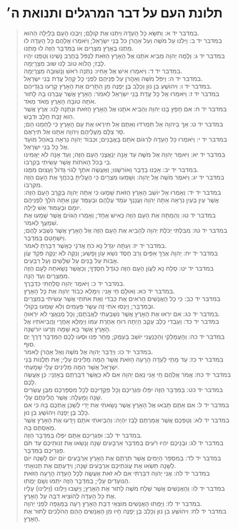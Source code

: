 # תלונת העם על דבר המרגלים ותנואת ה׳

> במדבר יד א: וַתִּשָּׂא כָּל הָעֵדָה וַיִּתְּנוּ אֶת קוֹלָם; וַיִּבְכּוּ הָעָם בַּלַּיְלָה הַהוּא.  
> במדבר יד ב: וַיִּלֹּנוּ עַל מֹשֶׁה וְעַל אַהֲרֹן כֹּל בְּנֵי יִשְׂרָאֵל; וַיֹּאמְרוּ אֲלֵהֶם כָּל הָעֵדָה לוּ מַתְנוּ בְּאֶרֶץ מִצְרַיִם אוֹ בַּמִּדְבָּר הַזֶּה לוּ מָתְנוּ.  
> במדבר יד ג: וְלָמָה יְהוָה מֵבִיא אֹתָנוּ אֶל הָאָרֶץ הַזֹּאת לִנְפֹּל בַּחֶרֶב נָשֵׁינוּ וְטַפֵּנוּ יִהְיוּ לָבַז; הֲלוֹא טוֹב לָנוּ שׁוּב מִצְרָיְמָה.  
> במדבר יד ד: וַיֹּאמְרוּ אִישׁ אֶל אָחִיו:  נִתְּנָה רֹאשׁ וְנָשׁוּבָה מִצְרָיְמָה.  
> במדבר יד ה: וַיִּפֹּל מֹשֶׁה וְאַהֲרֹן עַל פְּנֵיהֶם לִפְנֵי כָּל קְהַל עֲדַת בְּנֵי יִשְׂרָאֵל.  
> במדבר יד ו: וִיהוֹשֻׁעַ בִּן נוּן וְכָלֵב בֶּן יְפֻנֶּה מִן הַתָּרִים אֶת הָאָרֶץ קָרְעוּ בִּגְדֵיהֶם.  
> במדבר יד ז: וַיֹּאמְרוּ אֶל כָּל עֲדַת בְּנֵי יִשְׂרָאֵל לֵאמֹר:  הָאָרֶץ אֲשֶׁר עָבַרְנוּ בָהּ לָתוּר אֹתָהּ טוֹבָה הָאָרֶץ מְאֹד מְאֹד.  
> במדבר יד ח: אִם חָפֵץ בָּנוּ יְהוָה וְהֵבִיא אֹתָנוּ אֶל הָאָרֶץ הַזֹּאת וּנְתָנָהּ לָנוּ:  אֶרֶץ אֲשֶׁר הִוא זָבַת חָלָב וּדְבָשׁ.  
> במדבר יד ט: אַךְ בַּיהוָה אַל תִּמְרֹדוּ וְאַתֶּם אַל תִּירְאוּ אֶת עַם הָאָרֶץ כִּי לַחְמֵנוּ הֵם; סָר צִלָּם מֵעֲלֵיהֶם וַיהוָה אִתָּנוּ אַל תִּירָאֻם.  
> במדבר יד י: וַיֹּאמְרוּ כָּל הָעֵדָה לִרְגּוֹם אֹתָם בָּאֲבָנִים; וּכְבוֹד יְהוָה נִרְאָה בְּאֹהֶל מוֹעֵד אֶל כָּל בְּנֵי יִשְׂרָאֵל.  
> במדבר יד יא: וַיֹּאמֶר יְהוָה אֶל מֹשֶׁה עַד אָנָה יְנַאֲצֻנִי הָעָם הַזֶּה; וְעַד אָנָה לֹא יַאֲמִינוּ בִי בְּכֹל הָאֹתוֹת אֲשֶׁר עָשִׂיתִי בְּקִרְבּוֹ.  
> במדבר יד יב: אַכֶּנּוּ בַדֶּבֶר וְאוֹרִשֶׁנּוּ; וְאֶעֱשֶׂה אֹתְךָ לְגוֹי גָּדוֹל וְעָצוּם מִמֶּנּוּ.  
> במדבר יד יג: וַיֹּאמֶר מֹשֶׁה אֶל יְהוָה:  וְשָׁמְעוּ מִצְרַיִם כִּי הֶעֱלִיתָ בְכֹחֲךָ אֶת הָעָם הַזֶּה מִקִּרְבּוֹ.  
> במדבר יד יד: וְאָמְרוּ אֶל יוֹשֵׁב הָאָרֶץ הַזֹּאת שָׁמְעוּ כִּי אַתָּה יְהוָה בְּקֶרֶב הָעָם הַזֶּה:  אֲשֶׁר עַיִן בְּעַיִן נִרְאָה אַתָּה יְהוָה וַעֲנָנְךָ עֹמֵד עֲלֵהֶם וּבְעַמֻּד עָנָן אַתָּה הֹלֵךְ לִפְנֵיהֶם יוֹמָם וּבְעַמּוּד אֵשׁ לָיְלָה.  
> במדבר יד טו: וְהֵמַתָּה אֶת הָעָם הַזֶּה כְּאִישׁ אֶחָד; וְאָמְרוּ הַגּוֹיִם אֲשֶׁר שָׁמְעוּ אֶת שִׁמְעֲךָ לֵאמֹר.  
> במדבר יד טז: מִבִּלְתִּי יְכֹלֶת יְהוָה לְהָבִיא אֶת הָעָם הַזֶּה אֶל הָאָרֶץ אֲשֶׁר נִשְׁבַּע לָהֶם; וַיִּשְׁחָטֵם בַּמִּדְבָּר.  
> במדבר יד יז: וְעַתָּה יִגְדַּל נָא כֹּחַ אֲדֹנָי כַּאֲשֶׁר דִּבַּרְתָּ לֵאמֹר.  
> במדבר יד יח: יְהוָה אֶרֶךְ אַפַּיִם וְרַב חֶסֶד נֹשֵׂא עָוֹן וָפָשַׁע; וְנַקֵּה לֹא יְנַקֶּה פֹּקֵד עֲוֹן אָבוֹת עַל בָּנִים עַל שִׁלֵּשִׁים וְעַל רִבֵּעִים.  
> במדבר יד יט: סְלַח נָא לַעֲוֹן הָעָם הַזֶּה כְּגֹדֶל חַסְדֶּךָ; וְכַאֲשֶׁר נָשָׂאתָה לָעָם הַזֶּה מִמִּצְרַיִם וְעַד הֵנָּה.  
> במדבר יד כ: וַיֹּאמֶר יְהוָה סָלַחְתִּי כִּדְבָרֶךָ.  
> במדבר יד כא: וְאוּלָם חַי אָנִי:  וְיִמָּלֵא כְבוֹד יְהוָה אֶת כָּל הָאָרֶץ.  
> במדבר יד כב: כִּי כָל הָאֲנָשִׁים הָרֹאִים אֶת כְּבֹדִי וְאֶת אֹתֹתַי אֲשֶׁר עָשִׂיתִי בְמִצְרַיִם וּבַמִּדְבָּר; וַיְנַסּוּ אֹתִי זֶה עֶשֶׂר פְּעָמִים וְלֹא שָׁמְעוּ בְּקוֹלִי.  
> במדבר יד כג: אִם יִרְאוּ אֶת הָאָרֶץ אֲשֶׁר נִשְׁבַּעְתִּי לַאֲבֹתָם; וְכָל מְנַאֲצַי לֹא יִרְאוּהָ.  
> במדבר יד כד: וְעַבְדִּי כָלֵב עֵקֶב הָיְתָה רוּחַ אַחֶרֶת עִמּוֹ וַיְמַלֵּא אַחֲרָי וַהֲבִיאֹתִיו אֶל הָאָרֶץ אֲשֶׁר בָּא שָׁמָּה וְזַרְעוֹ יוֹרִשֶׁנָּה.  
> במדבר יד כה: וְהָעֲמָלֵקִי וְהַכְּנַעֲנִי יוֹשֵׁב בָּעֵמֶק; מָחָר פְּנוּ וּסְעוּ לָכֶם הַמִּדְבָּר דֶּרֶךְ יַם סוּף.  
> במדבר יד כו: וַיְדַבֵּר יְהוָה אֶל מֹשֶׁה וְאֶל אַהֲרֹן לֵאמֹר.  
> במדבר יד כז: עַד מָתַי לָעֵדָה הָרָעָה הַזֹּאת אֲשֶׁר הֵמָּה מַלִּינִים עָלָי; אֶת תְּלֻנּוֹת בְּנֵי יִשְׂרָאֵל אֲשֶׁר הֵמָּה מַלִּינִים עָלַי שָׁמָעְתִּי.  
> במדבר יד כח: אֱמֹר אֲלֵהֶם חַי אָנִי נְאֻם יְהוָה אִם לֹא כַּאֲשֶׁר דִּבַּרְתֶּם בְּאָזְנָי:  כֵּן אֶעֱשֶׂה לָכֶם.  
> במדבר יד כט: בַּמִּדְבָּר הַזֶּה יִפְּלוּ פִגְרֵיכֶם וְכָל פְּקֻדֵיכֶם לְכָל מִסְפַּרְכֶם מִבֶּן עֶשְׂרִים שָׁנָה וָמָעְלָה:  אֲשֶׁר הֲלִינֹתֶם עָלָי.  
> במדבר יד ל: אִם אַתֶּם תָּבֹאוּ אֶל הָאָרֶץ אֲשֶׁר נָשָׂאתִי אֶת יָדִי לְשַׁכֵּן אֶתְכֶם בָּהּ כִּי אִם כָּלֵב בֶּן יְפֻנֶּה וִיהוֹשֻׁעַ בִּן נוּן.  
> במדבר יד לא: וְטַפְּכֶם אֲשֶׁר אֲמַרְתֶּם לָבַז יִהְיֶה:  וְהֵבֵיאתִי אֹתָם וְיָדְעוּ אֶת הָאָרֶץ אֲשֶׁר מְאַסְתֶּם בָּהּ.  
> במדבר יד לב: וּפִגְרֵיכֶם אַתֶּם יִפְּלוּ בַּמִּדְבָּר הַזֶּה.  
> במדבר יד לג: וּבְנֵיכֶם יִהְיוּ רֹעִים בַּמִּדְבָּר אַרְבָּעִים שָׁנָה וְנָשְׂאוּ אֶת זְנוּתֵיכֶם עַד תֹּם פִּגְרֵיכֶם בַּמִּדְבָּר.  
> במדבר יד לד: בְּמִסְפַּר הַיָּמִים אֲשֶׁר תַּרְתֶּם אֶת הָאָרֶץ אַרְבָּעִים יוֹם יוֹם לַשָּׁנָה יוֹם לַשָּׁנָה תִּשְׂאוּ אֶת עֲוֹנֹתֵיכֶם אַרְבָּעִים שָׁנָה; וִידַעְתֶּם אֶת תְּנוּאָתִי.  
> במדבר יד לה: אֲנִי יְהוָה דִּבַּרְתִּי אִם לֹא זֹאת אֶעֱשֶׂה לְכָל הָעֵדָה הָרָעָה הַזֹּאת הַנּוֹעָדִים עָלָי; בַּמִּדְבָּר הַזֶּה יִתַּמּוּ וְשָׁם יָמֻתוּ.  
> במדבר יד לו: וְהָאֲנָשִׁים אֲשֶׁר שָׁלַח מֹשֶׁה לָתוּר אֶת הָאָרֶץ; וַיָּשֻׁבוּ וַיַּלִּונוּ (וַיַּלִּינוּ) עָלָיו אֶת כָּל הָעֵדָה לְהוֹצִיא דִבָּה עַל הָאָרֶץ.  
> במדבר יד לז: וַיָּמֻתוּ הָאֲנָשִׁים מוֹצִאֵי דִבַּת הָאָרֶץ רָעָה בַּמַּגֵּפָה לִפְנֵי יְהוָה.  
> במדבר יד לח: וִיהוֹשֻׁעַ בִּן נוּן וְכָלֵב בֶּן יְפֻנֶּה חָיוּ מִן הָאֲנָשִׁים הָהֵם הַהֹלְכִים לָתוּר אֶת הָאָרֶץ.   
 

